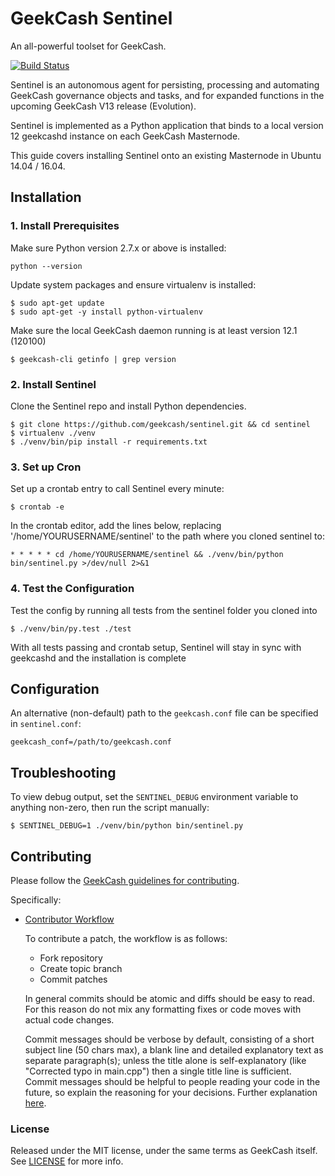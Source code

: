 # GeekCash Sentinel

An all-powerful toolset for GeekCash.

[![Build Status](https://travis-ci.org/geekcash/sentinel.svg?branch=master)](https://travis-ci.org/geekcash/sentinel)

Sentinel is an autonomous agent for persisting, processing and automating GeekCash governance objects and tasks, and for expanded functions in the upcoming GeekCash V13 release (Evolution).

Sentinel is implemented as a Python application that binds to a local version 12 geekcashd instance on each GeekCash Masternode.

This guide covers installing Sentinel onto an existing Masternode in Ubuntu 14.04 / 16.04.

## Installation

### 1. Install Prerequisites

Make sure Python version 2.7.x or above is installed:

    python --version

Update system packages and ensure virtualenv is installed:

    $ sudo apt-get update
    $ sudo apt-get -y install python-virtualenv

Make sure the local GeekCash daemon running is at least version 12.1 (120100)

    $ geekcash-cli getinfo | grep version

### 2. Install Sentinel

Clone the Sentinel repo and install Python dependencies.

    $ git clone https://github.com/geekcash/sentinel.git && cd sentinel
    $ virtualenv ./venv
    $ ./venv/bin/pip install -r requirements.txt

### 3. Set up Cron

Set up a crontab entry to call Sentinel every minute:

    $ crontab -e

In the crontab editor, add the lines below, replacing '/home/YOURUSERNAME/sentinel' to the path where you cloned sentinel to:

    * * * * * cd /home/YOURUSERNAME/sentinel && ./venv/bin/python bin/sentinel.py >/dev/null 2>&1

### 4. Test the Configuration

Test the config by running all tests from the sentinel folder you cloned into

    $ ./venv/bin/py.test ./test

With all tests passing and crontab setup, Sentinel will stay in sync with geekcashd and the installation is complete

## Configuration

An alternative (non-default) path to the `geekcash.conf` file can be specified in `sentinel.conf`:

    geekcash_conf=/path/to/geekcash.conf

## Troubleshooting

To view debug output, set the `SENTINEL_DEBUG` environment variable to anything non-zero, then run the script manually:

    $ SENTINEL_DEBUG=1 ./venv/bin/python bin/sentinel.py

## Contributing

Please follow the [GeekCash guidelines for contributing](https://github.com/geekcash/geekcash/blob/master/CONTRIBUTING.md).

Specifically:

* [Contributor Workflow](https://github.com/geekcash/geekcash/blob/master/CONTRIBUTING.md#contributor-workflow)

    To contribute a patch, the workflow is as follows:

    * Fork repository
    * Create topic branch
    * Commit patches

    In general commits should be atomic and diffs should be easy to read. For this reason do not mix any formatting fixes or code moves with actual code changes.

    Commit messages should be verbose by default, consisting of a short subject line (50 chars max), a blank line and detailed explanatory text as separate paragraph(s); unless the title alone is self-explanatory (like "Corrected typo in main.cpp") then a single title line is sufficient. Commit messages should be helpful to people reading your code in the future, so explain the reasoning for your decisions. Further explanation [here](http://chris.beams.io/posts/git-commit/).

### License

Released under the MIT license, under the same terms as GeekCash itself. See [LICENSE](LICENSE) for more info.
